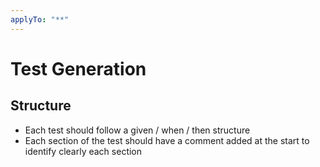 ```yaml
---
applyTo: "**"
---
```


# Test Generation

## Structure
* Each test should follow a given / when / then structure
* Each section of the test should have a comment added at the start to identify clearly each section